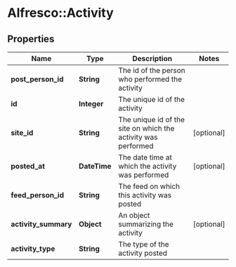 # Alfresco::Activity

## Properties
Name | Type | Description | Notes
------------ | ------------- | ------------- | -------------
**post_person_id** | **String** | The id of the person who performed the activity | 
**id** | **Integer** | The unique id of the activity | 
**site_id** | **String** | The unique id of the site on which the activity was performed | [optional] 
**posted_at** | **DateTime** | The date time at which the activity was performed | [optional] 
**feed_person_id** | **String** | The feed on which this activity was posted | 
**activity_summary** | **Object** | An object summarizing the activity | [optional] 
**activity_type** | **String** | The type of the activity posted | 


